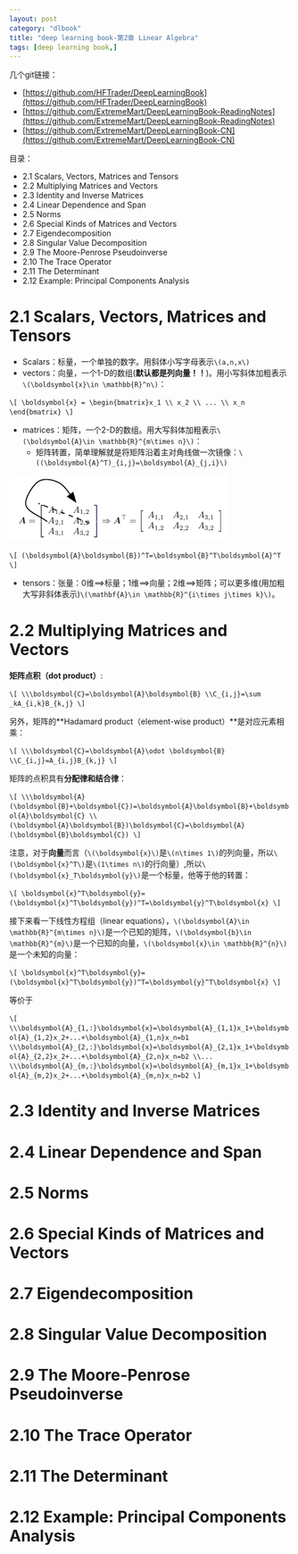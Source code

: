 ```yaml
---
layout: post
category: "dlbook"
title: "deep learning book-第2章 Linear Algebra"
tags: [deep learning book,]
---
```


几个git链接：

+ [https://github.com/HFTrader/DeepLearningBook](https://github.com/HFTrader/DeepLearningBook)
+ [https://github.com/ExtremeMart/DeepLearningBook-ReadingNotes](https://github.com/ExtremeMart/DeepLearningBook-ReadingNotes)
+ [https://github.com/ExtremeMart/DeepLearningBook-CN](https://github.com/ExtremeMart/DeepLearningBook-CN)

目录：

+ 2.1 Scalars, Vectors, Matrices and Tensors
+ 2.2 Multiplying Matrices and Vectors
+ 2.3 Identity and Inverse Matrices
+ 2.4 Linear Dependence and Span
+ 2.5 Norms
+ 2.6 Special Kinds of Matrices and Vectors
+ 2.7 Eigendecomposition
+ 2.8 Singular Value Decomposition
+ 2.9 The Moore-Penrose Pseudoinverse
+ 2.10 The Trace Operator
+ 2.11 The Determinant
+ 2.12 Example: Principal Components Analysis 

# 2.1 Scalars, Vectors, Matrices and Tensors

+ Scalars：标量，一个单独的数字。用斜体小写字母表示`\(a,n,x\)`
+ vectors：向量，一个1-D的数组(**默认都是列向量！！**)。用小写斜体加粗表示`\(\boldsymbol{x}\in \mathbb{R}^n\)`：

`\[
\boldsymbol{x} = \begin{bmatrix}x_1
\\ x_2
\\ ...
\\ x_n
\end{bmatrix}
\]`

+ matrices：矩阵，一个2-D的数组。用大写斜体加粗表示`\(\boldsymbol{A}\in \mathbb{R}^{m\times n}\)`：
	+ 矩阵转置，简单理解就是将矩阵沿着主对角线做一次镜像：`\((\boldsymbol{A}^T)_{i,j}=\boldsymbol{A}_{j,i}\)`

![](../assets/deeplearningbook/chap2/matrix_transpose.jpg)

`\[
(\boldsymbol{A}\boldsymbol{B})^T=\boldsymbol{B}^T\boldsymbol{A}^T
\]`

+ tensors：张量：0维==>标量；1维==>向量；2维==>矩阵；可以更多维(用加粗大写非斜体表示)`\(\mathbf{A}\in \mathbb{R}^{i\times j\times k}\)`。

# 2.2 Multiplying Matrices and Vectors

**矩阵点积（dot product）**:

`\[
\\\boldsymbol{C}=\boldsymbol{A}\boldsymbol{B}
\\C_{i,j}=\sum _kA_{i,k}B_{k,j}
\]`

另外，矩阵的**Hadamard product（element-wise product）**是对应元素相乘：

`\[
\\\boldsymbol{C}=\boldsymbol{A}\odot \boldsymbol{B}
\\C_{i,j}=A_{i,j}B_{k,j}
\]`

矩阵的点积具有**分配律和结合律**：

`\[
\\\boldsymbol{A}(\boldsymbol{B}+\boldsymbol{C})=\boldsymbol{A}\boldsymbol{B}+\boldsymbol{A}\boldsymbol{C}
\\(\boldsymbol{A}\boldsymbol{B})\boldsymbol{C}=\boldsymbol{A}(\boldsymbol{B}\boldsymbol{C})
\]`

注意，对于**向量**而言（`\(\boldsymbol{x}\)`是`\(n\times 1\)`的列向量，所以`\(\boldsymbol{x}^T\)`是`\(1\times n\)`的行向量）,所以`\(\boldsymbol{x}_T\boldsymbol{y}\)`是一个标量，他等于他的转置：

`\[
\boldsymbol{x}^T\boldsymbol{y}=(\boldsymbol{x}^T\boldsymbol{y})^T=\boldsymbol{y}^T\boldsymbol{x}
\]`

接下来看一下线性方程组（linear equations），`\(\boldsymbol{A}\in \mathbb{R}^{m\times n}\)`是一个已知的矩阵，`\(\boldsymbol{b}\in \mathbb{R}^{m}\)`是一个已知的向量，`\(\boldsymbol{x}\in \mathbb{R}^{n}\)`是一个未知的向量：

`\[
\boldsymbol{x}^T\boldsymbol{y}=(\boldsymbol{x}^T\boldsymbol{y})^T=\boldsymbol{y}^T\boldsymbol{x}
\]`

等价于

`\[
\\\boldsymbol{A}_{1,:}\boldsymbol{x}=\boldsymbol{A}_{1,1}x_1+\boldsymbol{A}_{1,2}x_2+...+\boldsymbol{A}_{1,n}x_n=b1
\\\boldsymbol{A}_{2,:}\boldsymbol{x}=\boldsymbol{A}_{2,1}x_1+\boldsymbol{A}_{2,2}x_2+...+\boldsymbol{A}_{2,n}x_n=b2
\\...
\\\boldsymbol{A}_{m,:}\boldsymbol{x}=\boldsymbol{A}_{m,1}x_1+\boldsymbol{A}_{m,2}x_2+...+\boldsymbol{A}_{m,n}x_n=b2
\]`

# 2.3 Identity and Inverse Matrices

# 2.4 Linear Dependence and Span

# 2.5 Norms

# 2.6 Special Kinds of Matrices and Vectors

# 2.7 Eigendecomposition

# 2.8 Singular Value Decomposition

# 2.9 The Moore-Penrose Pseudoinverse

# 2.10 The Trace Operator

# 2.11 The Determinant

# 2.12 Example: Principal Components Analysis 

